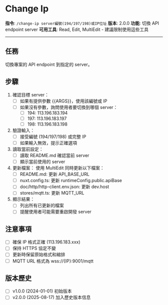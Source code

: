 # Change Ip

**指令**: `/change-ip server編號(194/197/198)或IP位址`
**版本**: 2.0.0
**功能**: 切換 API endpoint server
**可用工具**: Read, Edit, MultiEdit - 建議限制使用這些工具

---
## 任務
切換專案的 API endpoint 到指定的 server。

## 步驟

1. 確認目標 server：
   - [ ] 如果有提供參數 {{ARGS}}，使用該編號或 IP
   - [ ] 如果沒有參數，詢問使用者要切換到哪個 server：
     - [ ] 194: 113.196.183.194
     - [ ] 197: 113.196.183.197
     - [ ] 198: 113.196.183.198

2. 驗證輸入：
   - [ ] 接受編號 (194/197/198) 或完整 IP
   - [ ] 如果輸入無效，提示正確選項

3. 讀取當前設定：
   - [ ] 讀取 README.md 確認當前 server
   - [ ] 顯示當前使用的 server

4. 更新檔案：
   使用 MultiEdit 同時更新以下檔案：
   - [ ] README.md: 更新 API_BASE_URL
   - [ ] nuxt.config.ts: 更新 runtimeConfig.public.apiBase
   - [ ] doc/http/http-client.env.json: 更新 dev.host
   - [ ] stores/mqtt.ts: 更新 MQTT_URL

5. 顯示結果：
   - [ ] 列出所有已更新的檔案
   - [ ] 提醒使用者可能需要重啟開發 server

## 注意事項

- [ ] 確保 IP 格式正確 (113.196.183.xxx)
- [ ] 保持 HTTPS 協定不變
- [ ] 更新時保留原始格式和縮排
- [ ] MQTT URL 格式為 wss://{IP}:9001/mqtt

## 版本歷史
- [ ] v1.0.0 (2024-01-01) 初始版本
- [ ] v2.0.0 (2025-08-17) 加入歷史版本信息
